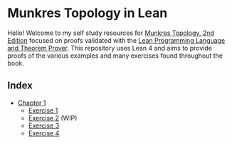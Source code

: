 # Munkres Topology in Lean

Hello! Welcome to my self study resources for [Munkres Topology, 2nd Edition](https://www.pearson.com/en-us/subject-catalog/p/topology-classic-version/P200000006299) focused on proofs validated with the [Lean Programming Language and Theorem Prover](https://lean-lang.org/). This repository uses Lean 4 and aims to provide proofs of the various examples and many exercises found throughout the book.

## Index

* [Chapter 1](./Chapter01/)
  - [Exercise 1](./Chapter01/Exercise01.lean)
  - [Exercise 2](./Chapter01/Exercise02.lean) (WIP)
  - [Exercise 3](./Chapter01/Exercise03.lean)
  - [Exercise 4](./Chapter01/Exercise04.lean)
